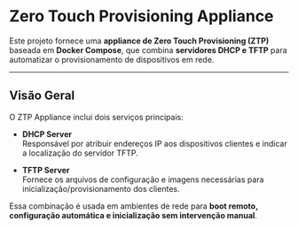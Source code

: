 # Zero Touch Provisioning Appliance

Este projeto fornece uma **appliance de Zero Touch Provisioning (ZTP)** baseada em **Docker Compose**, que combina **servidores DHCP e TFTP** para automatizar o provisionamento de dispositivos em rede.  

---

## Visão Geral

O ZTP Appliance inclui dois serviços principais:

- **DHCP Server**  
  Responsável por atribuir endereços IP aos dispositivos clientes e indicar a localização do servidor TFTP.  

- **TFTP Server**  
  Fornece os arquivos de configuração e imagens necessárias para inicialização/provisionamento dos clientes.  

Essa combinação é usada em ambientes de rede para **boot remoto, configuração automática e inicialização sem intervenção manual**.